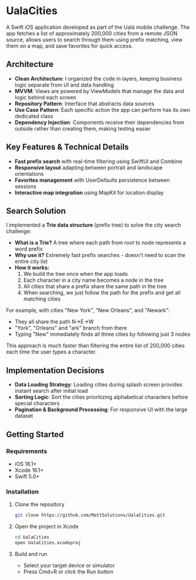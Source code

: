 # UalaCities

A Swift iOS application developed as part of the Ualá mobile challenge. The app fetches a list of approximately 200,000 cities from a remote JSON source, allows users to search through them using prefix matching, view them on a map, and save favorites for quick access.

## Architecture

* **Clean Architecture**: I organized the code in layers, keeping business logic separate from UI and data handling
* **MVVM**: Views are powered by ViewModels that manage the data and logic behind each screen
* **Repository Pattern**: Interface that abstracts data sources
* **Use Case Pattern**: Each specific action the app can perform has its own dedicated class
* **Dependency Injection**: Components receive their dependencies from outside rather than creating them, making testing easier

## Key Features & Technical Details

* **Fast prefix search** with real-time filtering using SwiftUI and Combine
* **Responsive layout** adapting between portrait and landscape orientations
* **Favorites management** with UserDefaults persistence between sessions
* **Interactive map integration** using MapKit for location display

## Search Solution

I implemented a **Trie data structure** (prefix tree) to solve the city search challenge:

- **What is a Trie?** A tree where each path from root to node represents a word prefix
- **Why use it?** Extremely fast prefix searches - doesn't need to scan the entire city list
- **How it works:**
  1. We build the tree once when the app loads
  2. Each character in a city name becomes a node in the tree
  3. All cities that share a prefix share the same path in the tree
  4. When searching, we just follow the path for the prefix and get all matching cities

For example, with cities "New York", "New Orleans", and "Newark":
- They all share the path N→E→W
- "York", "Orleans" and "ark" branch from there
- Typing "New" immediately finds all three cities by following just 3 nodes

This approach is much faster than filtering the entire list of 200,000 cities each time the user types a character.

## Implementation Decisions

* **Data Loading Strategy**: Loading cities during splash screen provides instant search after initial load
* **Sorting Logic**: Sort the cities prioritizing alphabetical characters before special characters
* **Pagination & Background Processing**: For responsive UI with the large dataset

## Getting Started

### Requirements
- iOS 18.1+
- Xcode 16.1+
- Swift 5.0+

### Installation
1. Clone the repository
   ```bash
   git clone https://github.com/MattSolutions/UalaCities.git
   ```

2. Open the project in Xcode
   ```bash
   cd UalaCities
   open UalaCities.xcodeproj
   ```

3. Build and run
   - Select your target device or simulator
   - Press Cmd+R or click the Run button
